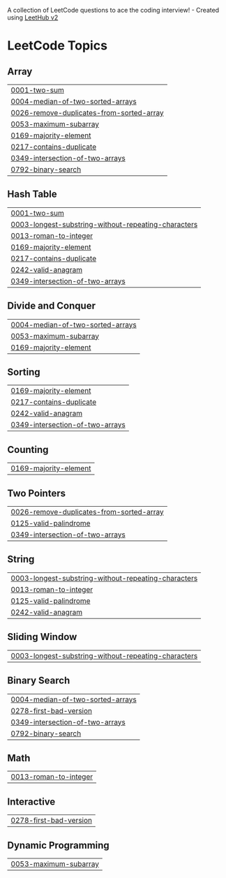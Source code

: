 A collection of LeetCode questions to ace the coding interview! - Created using [LeetHub v2](https://github.com/arunbhardwaj/LeetHub-2.0)
<!---LeetCode Topics Start-->
# LeetCode Topics
## Array
|  |
| ------- |
| [0001-two-sum](https://github.com/dharshini1316/leetcode/tree/master/0001-two-sum) |
| [0004-median-of-two-sorted-arrays](https://github.com/dharshini1316/leetcode/tree/master/0004-median-of-two-sorted-arrays) |
| [0026-remove-duplicates-from-sorted-array](https://github.com/dharshini1316/leetcode/tree/master/0026-remove-duplicates-from-sorted-array) |
| [0053-maximum-subarray](https://github.com/dharshini1316/leetcode/tree/master/0053-maximum-subarray) |
| [0169-majority-element](https://github.com/dharshini1316/leetcode/tree/master/0169-majority-element) |
| [0217-contains-duplicate](https://github.com/dharshini1316/leetcode/tree/master/0217-contains-duplicate) |
| [0349-intersection-of-two-arrays](https://github.com/dharshini1316/leetcode/tree/master/0349-intersection-of-two-arrays) |
| [0792-binary-search](https://github.com/dharshini1316/leetcode/tree/master/0792-binary-search) |
## Hash Table
|  |
| ------- |
| [0001-two-sum](https://github.com/dharshini1316/leetcode/tree/master/0001-two-sum) |
| [0003-longest-substring-without-repeating-characters](https://github.com/dharshini1316/leetcode/tree/master/0003-longest-substring-without-repeating-characters) |
| [0013-roman-to-integer](https://github.com/dharshini1316/leetcode/tree/master/0013-roman-to-integer) |
| [0169-majority-element](https://github.com/dharshini1316/leetcode/tree/master/0169-majority-element) |
| [0217-contains-duplicate](https://github.com/dharshini1316/leetcode/tree/master/0217-contains-duplicate) |
| [0242-valid-anagram](https://github.com/dharshini1316/leetcode/tree/master/0242-valid-anagram) |
| [0349-intersection-of-two-arrays](https://github.com/dharshini1316/leetcode/tree/master/0349-intersection-of-two-arrays) |
## Divide and Conquer
|  |
| ------- |
| [0004-median-of-two-sorted-arrays](https://github.com/dharshini1316/leetcode/tree/master/0004-median-of-two-sorted-arrays) |
| [0053-maximum-subarray](https://github.com/dharshini1316/leetcode/tree/master/0053-maximum-subarray) |
| [0169-majority-element](https://github.com/dharshini1316/leetcode/tree/master/0169-majority-element) |
## Sorting
|  |
| ------- |
| [0169-majority-element](https://github.com/dharshini1316/leetcode/tree/master/0169-majority-element) |
| [0217-contains-duplicate](https://github.com/dharshini1316/leetcode/tree/master/0217-contains-duplicate) |
| [0242-valid-anagram](https://github.com/dharshini1316/leetcode/tree/master/0242-valid-anagram) |
| [0349-intersection-of-two-arrays](https://github.com/dharshini1316/leetcode/tree/master/0349-intersection-of-two-arrays) |
## Counting
|  |
| ------- |
| [0169-majority-element](https://github.com/dharshini1316/leetcode/tree/master/0169-majority-element) |
## Two Pointers
|  |
| ------- |
| [0026-remove-duplicates-from-sorted-array](https://github.com/dharshini1316/leetcode/tree/master/0026-remove-duplicates-from-sorted-array) |
| [0125-valid-palindrome](https://github.com/dharshini1316/leetcode/tree/master/0125-valid-palindrome) |
| [0349-intersection-of-two-arrays](https://github.com/dharshini1316/leetcode/tree/master/0349-intersection-of-two-arrays) |
## String
|  |
| ------- |
| [0003-longest-substring-without-repeating-characters](https://github.com/dharshini1316/leetcode/tree/master/0003-longest-substring-without-repeating-characters) |
| [0013-roman-to-integer](https://github.com/dharshini1316/leetcode/tree/master/0013-roman-to-integer) |
| [0125-valid-palindrome](https://github.com/dharshini1316/leetcode/tree/master/0125-valid-palindrome) |
| [0242-valid-anagram](https://github.com/dharshini1316/leetcode/tree/master/0242-valid-anagram) |
## Sliding Window
|  |
| ------- |
| [0003-longest-substring-without-repeating-characters](https://github.com/dharshini1316/leetcode/tree/master/0003-longest-substring-without-repeating-characters) |
## Binary Search
|  |
| ------- |
| [0004-median-of-two-sorted-arrays](https://github.com/dharshini1316/leetcode/tree/master/0004-median-of-two-sorted-arrays) |
| [0278-first-bad-version](https://github.com/dharshini1316/leetcode/tree/master/0278-first-bad-version) |
| [0349-intersection-of-two-arrays](https://github.com/dharshini1316/leetcode/tree/master/0349-intersection-of-two-arrays) |
| [0792-binary-search](https://github.com/dharshini1316/leetcode/tree/master/0792-binary-search) |
## Math
|  |
| ------- |
| [0013-roman-to-integer](https://github.com/dharshini1316/leetcode/tree/master/0013-roman-to-integer) |
## Interactive
|  |
| ------- |
| [0278-first-bad-version](https://github.com/dharshini1316/leetcode/tree/master/0278-first-bad-version) |
## Dynamic Programming
|  |
| ------- |
| [0053-maximum-subarray](https://github.com/dharshini1316/leetcode/tree/master/0053-maximum-subarray) |
<!---LeetCode Topics End-->